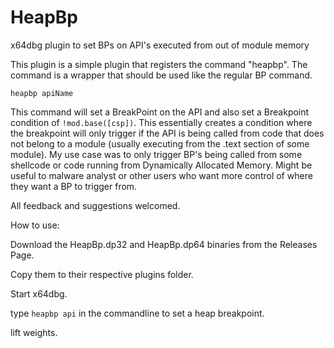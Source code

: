 # HeapBp
x64dbg plugin to set BPs on API's executed from out of module memory

This plugin is a simple plugin that registers the command "heapbp". The command is a wrapper that should be used like the regular BP command.

```heapbp apiName```

This command will set a BreakPoint on the API and also set a Breakpoint condition of `!mod.base([csp])`. This essentially creates a condition where
the breakpoint will only trigger if the API is being called from code that does not belong to a module (usually executing from the .text section of 
some module). My use case was to only trigger BP's being called from some shellcode or code running from Dynamically Allocated Memory. 
Might be useful to malware analyst or other users who want more control of where they want a BP to trigger from.

All feedback and suggestions welcomed.

How to use:

Download the HeapBp.dp32 and HeapBp.dp64 binaries from the Releases Page.

Copy them to their respective plugins folder.

Start x64dbg.

type `heapbp api` in the commandline to set a heap breakpoint.

lift weights.


